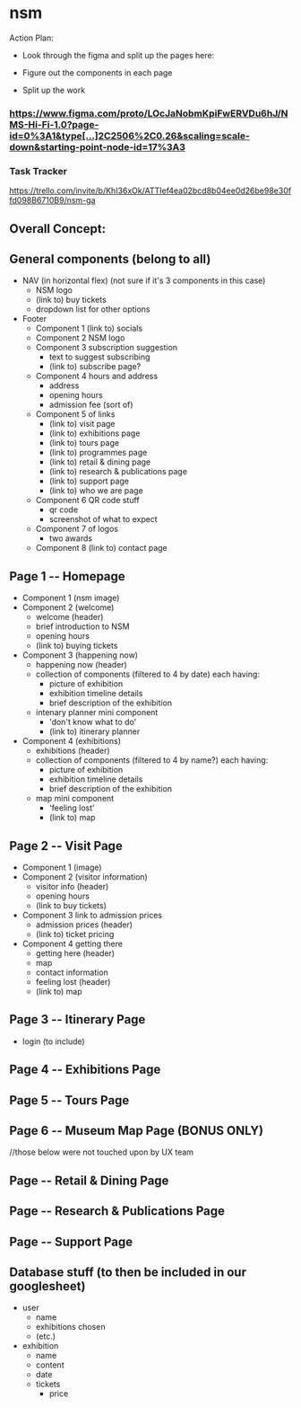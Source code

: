 # nsm


Action Plan:

- Look through the figma and split up the pages here:

- Figure out the components in each page
- Split up the work


### https://www.figma.com/proto/LOcJaNobmKpiFwERVDu6hJ/NMS-Hi-Fi-1.0?page-id=0%3A1&type[…]2C2506%2C0.26&scaling=scale-down&starting-point-node-id=17%3A3


### Task Tracker
https://trello.com/invite/b/KhI36xOk/ATTIef4ea02bcd8b04ee0d26be98e30ffd098B6710B9/nsm-ga

## Overall Concept:

## General components (belong to all)
- NAV (in horizontal flex) (not sure if it's 3 components in this case)
    - NSM logo
    - (link to) buy tickets
    - dropdown list for other options 
- Footer
    - Component 1 (link to) socials 
    - Component 2 NSM logo
    - Component 3 subscription suggestion
        - text to suggest subscribing
        - (link to) subscribe page?
    - Component 4 hours and address
        - address
        - opening hours
        - admission fee (sort of)
    - Component 5 of links
        - (link to) visit page
        - (link to) exhibitions page
        - (link to) tours page
        - (link to) programmes page
        - (link to) retail & dining page
        - (link to) research & publications page
        - (link to) support page
        - (link to) who we are page
    - Component 6 QR code stuff
        - qr code
        - screenshot of what to expect
    - Component 7 of logos
        - two awards
    - Component 8 (link to) contact page 

## Page 1 -- Homepage
- Component 1 (nsm image)
- Component 2 (welcome)
    - welcome (header)
    - brief introduction to NSM
    - opening hours
    - (link to) buying tickets
- Component 3 (happening now)
    - happening now (header)
    - collection of components (filtered to 4 by date) each having:
        - picture of exhibition
        - exhibition timeline details
        - brief description of the exhibition
    - intenary planner mini component
        - 'don't know what to do'
        - (link to) itinerary planner
- Component 4 (exhibitions)
    - exhibitions (header)
    - collection of components (filtered to 4 by name?) each having:
        - picture of exhibition
        - exhibition timeline details
        - brief description of the exhibition
    -  map mini component
        - 'feeling lost'
        - (link to) map

## Page 2 -- Visit Page
- Component 1 (image)
- Component 2 (visitor information)
    - visitor info (header)
    - opening hours
    - (link to buy tickets)
- Component 3 link to admission prices
    - admission prices (header)
    - (link to) ticket pricing
- Component 4 getting there
    - getting here (header)
    - map
    - contact information
    - feeling lost (header)
    - (link to) map
    
## Page 3 -- Itinerary Page
- login (to include)

## Page 4 -- Exhibitions Page

## Page 5 -- Tours Page

## Page 6 -- Museum Map Page (BONUS ONLY)

//those below were not touched upon by UX team
## Page -- Retail & Dining Page
## Page -- Research & Publications Page
## Page -- Support Page


## Database stuff (to then be included in our googlesheet)
- user
    - name
    - exhibitions chosen
    - (etc.)
- exhibition
    - name
    - content
    - date
    - tickets
        - price

